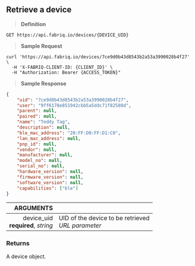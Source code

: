 ## Retrieve a device

> **Definition**

```text
GET https://api.fabriq.io/devices/{DEVICE_UID}
```

> **Sample Request**

```shell
curl 'https://api.fabriq.io/devices/7ce9d0b43d8543b2a53a3990028b4f27' \
  -H 'X-FABRIQ-CLIENT-ID: {CLIENT_ID}' \
  -H "Authorization: Bearer {ACCESS_TOKEN}"
```

> **Sample Response**

```json
{
    "uid": "7ce9d0b43d8543b2a53a3990028b4f27",
    "user": "9ff6178e851942cbb5a5ddc71f82588d",
    "parent": null,
    "paired": null,
    "name": "Teddy Tag",
    "description": null,
    "ble_mac_address": "20:FF:D0:FF:D1:C0",
    "lan_mac_address": null,
    "pnp_id": null,
    "vendor": null,
    "manufacturer": null,
    "model_no": null,
    "serial_no": null,
    "hardware_version": null,
    "firmware_version": null,
    "software_version": null,
    "capabilities": ["ble"]
}
```


ARGUMENTS  ||
---------: | -----------
device_uid<br>**required**, *string*  | UID of the device to be retrieved<br>*URL parameter*


### Returns
A device object.
